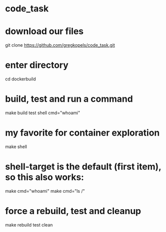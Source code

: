 # code_task
 
 # download our files
git clone https://github.com/gregkopels/code_task.git
# enter directory
cd dockerbuild
# build, test and run a command
make build test shell cmd="whoami"
# my favorite for container exploration
make shell
# shell-target is the default (first item), so this also works: 
make cmd="whoami"
make cmd="ls /"
# force a rebuild, test and cleanup
make rebuild test clean
